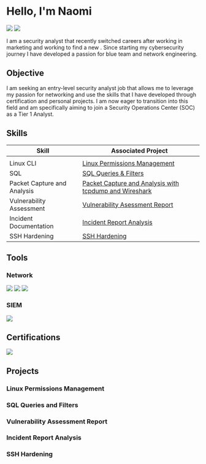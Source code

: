 # Hello, I'm Naomi
<a href="https://github.com/naomi-kerr/Professional-Statement"> <img src="https://img.shields.io/badge/Professional%20Statement-F74E4E?style=for-the-badge" /></a> <a href="https://linkedin.com/in/naomi-kerr"><img src="https://img.shields.io/badge/-LinkedIn-0072b1?&style=for-the-badge&logo=linkedin&logoColor=white" /></a> 


I am a security analyst that recently switched careers after working in marketing and working to find a new . Since starting my cybersecurity journey I have developed a passion for blue team and network engineering. 
## Objective

I am seeking an entry-level security analyst job that allows me to leverage my passion for networking and use the skills that I have developed through certification and personal projects. I am now eager to transition into this field and am specifically aiming to join a Security Operations Center (SOC) as a Tier 1 Analyst.
## Skills

| Skill                                                | Associated Project |
| ---------------------------------------------------- | ------------------ |
| | |
| Linux CLI                 | <a href=https://github.com/naomi-kerr/File-Permissions-in-Linux>Linux Permissions Management</a> |
| SQL                       | <a href=https://github.com/naomi-kerr/SQL-Queries-and-Filters> SQL Queries & Filters</a> |
| Packet Capture and Analysis | <a href=https://github.com/naomi-kerr/Packet-Capture-and-Analysis> Packet Capture and Analysis with tcpdump and Wireshark </a> | 
| Vulnerability Assessment  | <a href=https://github.com/naomi-kerr/Vulnerability-Assessment-Report>Vulnerability Asessment Report </a> |
| Incident Documentation    | <a href=https://github.com/naomi-kerr/Incident-Report-Analysis>Incident Report Analysis</a> |
| SSH Hardening             | <a href=https://github.com/naomi-kerr/SSH-Hardening>SSH Hardening</a> |
## Tools
### Network
<div>
    <img src="https://img.shields.io/badge/-Wireshark-1679A7?&style=for-the-badge&logo=Wireshark&logoColor=white" />
    <img src="https://img.shields.io/badge/tcpdump-A90101?style=for-the-badge">
    <img src="https://img.shields.io/badge/-Suricata-EF3B2D?&style=for-the-badge&logo=Suricata&logoColor=white" />
    
    
</div>

### SIEM
<div>
    <img src="https://img.shields.io/badge/Wazuh-00A9E5?style=for-the-badge&color=4285F4" />
</div>

## Certifications

<div>
<a href="https://coursera.org/share/50cc19cf866cffa9f7159a8e0812921b"><img src="https://img.shields.io/badge/Google%20Cybersecurity%20Certificate-white?style=for-the-badge&logo=google&logoColor=white&color=4285F4" /></a href>
</div>

## Projects

### Linux Permissions Management
### SQL Queries and Filters
### Vulnerability Assessment Report
### Incident Report Analysis
### SSH Hardening
